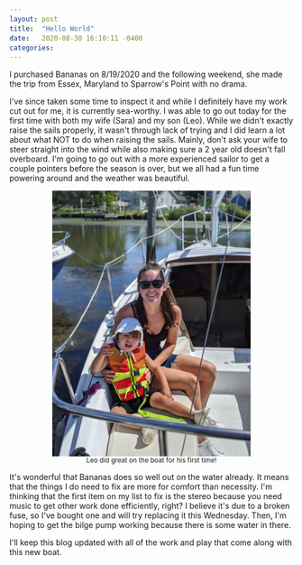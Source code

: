 ```yaml
---
layout: post
title:  "Hello World"
date:   2020-08-30 16:10:11 -0400
categories:
---
```

I purchased Bananas on 8/19/2020 and the following weekend, she made the trip from Essex, Maryland to Sparrow's Point with no drama.

I've since taken some time to inspect it and while I definitely have my work cut out for me, it is currently sea-worthy. I was able to go out today for the first time with both my wife (Sara) and my son (Leo). While we didn't exactly raise the sails properly, it wasn't through lack of trying and I did learn a lot about what NOT to do when raising the sails. Mainly, don't ask your wife to steer straight into the wind while also making sure a 2 year old doesn't fall overboard. I'm going to go out with a more experienced sailor to get a couple pointers before the season is over, but we all had a fun time powering around and the weather was beautiful.

<img src="/assets/images/2020-08-30-hello-world/sara&leo.jpg" style="display: block;
  margin-left: auto;
  margin-right: auto;
  width: 70%;">
  *Leo did great on the boat for his first time!*

It's wonderful that Bananas does so well out on the water already. It means that the things I do need to fix are more for comfort than necessity. I'm thinking that the first item on my list to fix is the stereo because you need music to get other work done efficiently, right? I believe it's due to a broken fuse, so I've bought one and will try replacing it this Wednesday. Then, I'm hoping to get the bilge pump working because there is some water in there.

I'll keep this blog updated with all of the work and play that come along with this new boat.

<style>
  img + em {
	display: block;
	text-align: center;
	font-style: normal; 
	font-size: smaller;
}
</style>